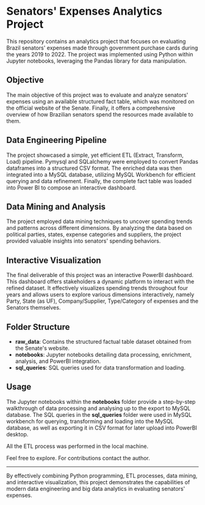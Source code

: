 # Senators' Expenses Analytics Project

This repository contains an analytics project that focuses on evaluating Brazil senators' expenses made through government purchase cards during the years 2019 to 2022. The project was implemented using Python within Jupyter notebooks, leveraging the Pandas library for data manipulation.

## Objective

The main objective of this project was to evaluate and analyze senators' expenses using an available structured fact table, which was monitored on the official website of the Senate. Finally, it offers a comprehensive overview of how Brazilian senators spend the resources made available to them.

## Data Engineering Pipeline

The project showcased a simple, yet efficient ETL (Extract, Transform, Load) pipeline. Pymysql and SQLalchemy were employed to convert Pandas dataframes into a structured CSV format. The enriched data was then integrated into a MySQL database, utilizing MySQL Workbench for efficient querying and data refinement. Finally, the complete fact table was loaded into Power BI to compose an interactive dashboard.

## Data Mining and Analysis

The project employed data mining techniques to uncover spending trends and patterns across different dimensions. By analyzing the data based on political parties, states, expense categories and suppliers, the project provided valuable insights into senators' spending behaviors.

## Interactive Visualization

The final deliverable of this project was an interactive PowerBI dashboard. This dashboard offers stakeholders a dynamic platform to interact with the refined dataset. It effectively visualizes spending trends throughout four years and allows users to explore various dimensions interactively, namely Party, State (as UF), Company/Supplier, Type/Category of expenses and the Senators themselves.

## Folder Structure

- **raw_data**: Contains the structured factual table dataset obtained from the Senate's website.
- **notebooks**: Jupyter notebooks detailing data processing, enrichment, analysis, and PowerBI integration.
- **sql_queries**: SQL queries used for data transformation and loading.

## Usage

The Jupyter notebooks within the **notebooks** folder provide a step-by-step walkthrough of data processing and analysing up to the export to MySQL database. The SQL queries in the **sql_queries** folder were used in MySQL workbench for querying, transforming and loading into the MySQL database, as well as exporting it in CSV format for later upload into PowerBI desktop.

All the ETL process was performed in the local machine.

Feel free to explore. For contributions contact the author.

---

By effectively combining Python programming, ETL processes, data mining, and interactive visualization, this project demonstrates the capabilities of modern data engineering and big data analytics in evaluating senators' expenses.
